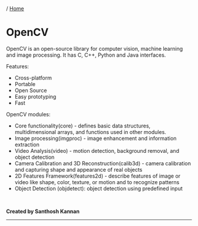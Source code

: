 / [Home](index.md)

# OpenCV

OpenCV is an open-source library for computer vision, machine learning and image processing. It has C, C++, Python and Java interfaces.

Features:

- Cross-platform
- Portable
- Open Source
- Easy prototyping
- Fast

OpenCV modules:

- Core functionality(core) - defines basic data structures, multidimensional arrays, and functions used in other modules.
- Image processing(imgproc) - image enhancement and information extraction
- Video Analysis(video) - motion detection, background removal, and object detection
- Camera Calibration and 3D Reconstruction(calib3d) - camera calibration and capturing shape and appearance of real objects
- 2D Features Framework(features2d) - describe features of image or video like shape, color, texture, or motion and to recognize patterns
- Object Detection (objdetect): object detection using predefined input

<br>

**Created by Santhosh Kannan**

---

<br>

